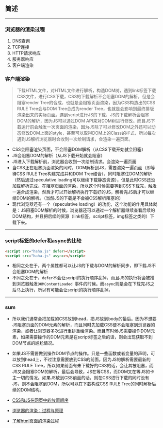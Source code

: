 ## 简述

---

### 浏览器的渲染过程

1. DNS查询
2. TCP连接
3. HTTP请求响应
4. 服务器响应
5. 客户端渲染



### 客户端渲染

> 下载HTML文件，对HTML文件进行解析，构造DOM树，遇到link标签下载CSS文件，进行CSS下载，CSS的下载解析不会阻塞DOM的解析，但是会阻塞render Tree的合成，也就是会阻塞页面渲染，因为CSS构造出的CSS RULE Tree会与DOM Tree合成为render Tree，也就是会影响到最终排版渲染出来的实际页面。遇到script进行JS的下载，JS的下载解析会阻塞DOM的解析，因为JS可以通过DOM API来对DOM树进行修改。而且JS下载运行前会触发一次页面的渲染，因为JS除了可以修改DOM之外还可以动态修改DOM上面的style，甚至可以取得DOM上的Class的样式，所以每次遇到JS解析浏览器时会收到一次绘制请求，会渲染一遍页面。

- CSS会阻塞渲染页面，不会阻塞DOM解析（从CSS下载开始就会阻塞）
- JS会阻塞DOM的解析（从JS下载开始就会阻塞）
- JS进入下载解析前，浏览器会收到一次绘制请求。会渲染一遍页面
- 当CSS正在阻塞页面渲染的同时，DOM解析到JS，需要渲染一遍页面（即等待CSS RULE Tree构建完成并和DOM Tree结合），同时阻塞住DOM的解析（然后通过speculative loading可以继续下载静态资源），但是此时CSS还没加载解析完成，在阻塞页面的渲染，所以这个时候需要等到CSS下载完，触发一遍合成渲染，然后才可以开始解析执行下载好的JS，解析完JS后才可以继续DOM的解析。（当然JS的下载是不会被CSS解析阻塞的）
- 现代浏览器还有一个（speculative loading）的功能，这个功能的作用具体就是：JS阻塞DOM解析的时候，浏览器还可以通过一个解析器继续查看后续的DOM结构，并且把后续的资源（link标签，script标签，img标签之类的）下载下来。

---

### script标签的defer和async的比较

```html
<script src="haha.js" defer></script>
<script src="haha.js" async></script>
```

- 相同之处在于，两个属性都可以让JS的下载与DOM的解析同步，即下载JS不会阻塞DOM的解析
- 不同之处在于，`defer`不会让script的执行顺序乱掉，而且JS的执行将会被推到浏览器触发`DOMContentLoaded `事件的时候。而`async`则是会在下载完JS之后马上执行，所以有可能会让script的执行顺序乱掉。

---

### sum

- 所以我们通常会把加载的CSS放到head，把JS放到body的最后。因为不想要JS阻塞页面的DOM元素的解析，而且同时先加载CSS便不会阻塞到浏览器的渲染，或者让浏览器多次进行重排重绘渲染。而且有时候JS需要操作DOM元素，如果需要操作的DOM元素是在script标签之后的话，则会出现获取不到DOM节点的尴尬情况。
- 如果JS不需要做到操作DOM节点的操作。只是一些函数或者变量的声明，可以放到head上，不过注意需要放到CSS的前面，因为JS的解析需要最新的CSS RULE Tree，所以如果前面有未下载好的CSS的话，会让其被阻塞，而JS又会阻塞DOM的解析，最后会导致，JS在等CSS，而DOM又在等JS的卡主一切的情况。如果JS放到CSS前面的话，则在CSS进行下载的同时没有JS，则不会阻塞到DOM，所以可以在下载构成CSS RULE Tree的同时解析后续的DOM结构。



- [CSS和JS在网页中的放置顺序](http://www.jianshu.com/p/0291ad9ac8fb)
- [浏览器的渲染：过程与原理](https://zhuanlan.zhihu.com/p/29418126)
- [了解html页面的渲染过程](http://www.cnblogs.com/yuezk/archive/2013/01/11/2855698.html)



